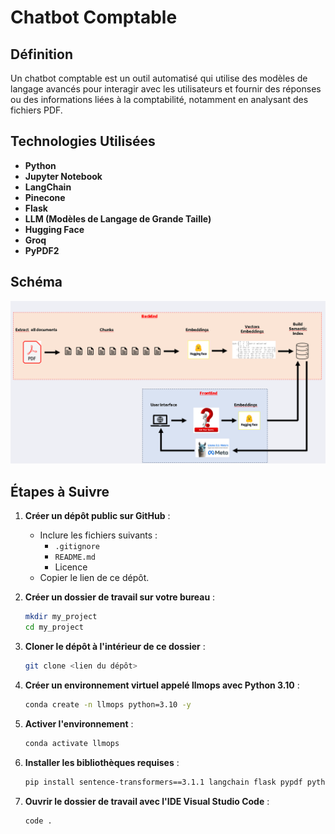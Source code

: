  
# Chatbot Comptable

## Définition
Un chatbot comptable est un outil automatisé qui utilise des modèles de langage avancés pour interagir avec les utilisateurs et fournir des réponses ou des informations liées à la comptabilité, notamment en analysant des fichiers PDF.

## Technologies Utilisées
- **Python**
- **Jupyter Notebook**
- **LangChain**
- **Pinecone**
- **Flask**
- **LLM (Modèles de Langage de Grande Taille)**
- **Hugging Face**
- **Groq**
- **PyPDF2**

## Schéma 


![alt text](image.png)

## Étapes à Suivre

1. **Créer un dépôt public sur GitHub** :
   - Inclure les fichiers suivants :
     - `.gitignore`
     - `README.md`
     - Licence
   - Copier le lien de ce dépôt.

2. **Créer un dossier de travail sur votre bureau** :
   ```bash
   mkdir my_project
   cd my_project

3. **Cloner le dépôt à l'intérieur de ce dossier** :
    ```bash
    git clone <lien du dépôt>

4. **Créer un environnement virtuel appelé llmops avec Python 3.10** :
    ```bash
    conda create -n llmops python=3.10 -y

5. **Activer l'environnement** :
    ```bash
    conda activate llmops

6. **Installer les bibliothèques requises** :
    ```bash
    pip install sentence-transformers==3.1.1 langchain flask pypdf python-dotenv pinecone[grpc] langchain-pinecone langchain_community langchain_groq langchain_experimental pipreqs

7. **Ouvrir le dossier de travail avec l'IDE Visual Studio Code** :
    ```bash
    code .





